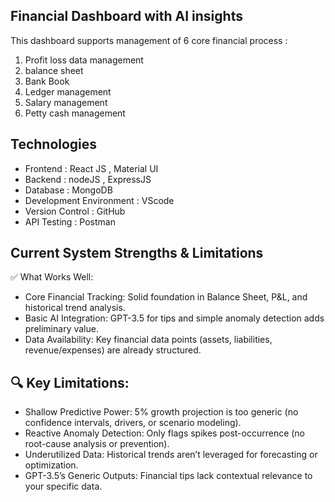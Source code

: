 ## Financial Dashboard with AI insights
This dashboard supports management of 6 core financial process :
1. Profit loss data management
2. balance sheet
3. Bank Book
4. Ledger management
5. Salary management
6. Petty cash management

## Technologies
* Frontend : React JS , Material UI
* Backend : nodeJS , ExpressJS
* Database : MongoDB
* Development Environment : VScode
* Version Control : GitHub
* API Testing : Postman

## Current System Strengths & Limitations
✅ What Works Well:
* Core Financial Tracking: Solid foundation in Balance Sheet, P&L, and historical trend analysis.
* Basic AI Integration: GPT-3.5 for tips and simple anomaly detection adds preliminary value.
* Data Availability: Key financial data points (assets, liabilities, revenue/expenses) are already structured.

## 🔍 Key Limitations:
* Shallow Predictive Power: 5% growth projection is too generic (no confidence intervals, drivers, or scenario modeling).
* Reactive Anomaly Detection: Only flags spikes post-occurrence (no root-cause analysis or prevention).
* Underutilized Data: Historical trends aren’t leveraged for forecasting or optimization.
* GPT-3.5’s Generic Outputs: Financial tips lack contextual relevance to your specific data.


   
